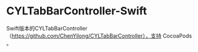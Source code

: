 # CYLTabBarController-Swift
Swift版本的CYLTabBarController （https://github.com/ChenYilong/CYLTabBarController），支持 CocoaPods 。
